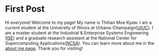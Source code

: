 # First Post


Hi everyone! Welcome to my page! My name is Thihan Moe Kyaw. I am a current student
at the University of Illinois at Urbana-Champaign([UIUC](https://illinois.edu/)). I am a
master student at the Industrial & Enterprise Systems Engineering ([ISE](https://ise.illinois.edu/))
and a graduate research assistant at the National Center for Supercomputing Applications([NCSA](https://www.ncsa.illinois.edu/)). You can learn more about me in the [about me page](https://thihanmoekyaw.github.io/about/). Thank you for visiting!
